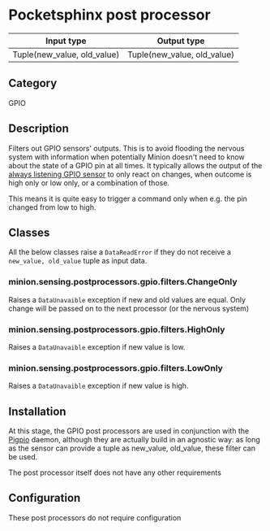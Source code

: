 # Pocketsphinx post processor

| Input type                  | Output type                 |
|-----------------------------|-----------------------------|
| Tuple(new_value, old_value) | Tuple(new_value, old_value) |

## Category

GPIO

## Description

Filters out GPIO sensors' outputs. This is to avoid flooding the nervous system with information when potentially Minion doesn't need to know about the state of a GPIO pin at all times. It typically allows the output of the [always listening GPIO sensor](/minion/sensing/gpio/pigpio) to only react on changes, when outcome is high only or low only, or a combination of those.

This means it is quite easy to trigger a command only when e.g. the pin changed from low to high.

## Classes

All the below classes raise a `DataReadError` if they do not receive a `new_value, old_value` tuple as input data.

### minion.sensing.postprocessors.gpio.filters.ChangeOnly

Raises a `DataUnavaible` exception if new and old values are equal. Only change will be passed on to the next processor (or the nervous system)

### minion.sensing.postprocessors.gpio.filters.HighOnly

Raises a `DataUnavaible` exception if new value is low.

### minion.sensing.postprocessors.gpio.filters.LowOnly

Raises a `DataUnavaible` exception if new value is high.

## Installation

At this stage, the GPIO post processors are used in conjunction with the [Pigpio](http://abyz.co.uk/rpi/pigpio/python.html) daemon, although they are actually build in an agnostic way: as long as the sensor can provide a tuple as new_value, old_value, these filter can be used.

The post processor itself does not have any other requirements

## Configuration

These post processors do not require configuration